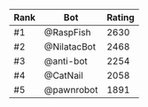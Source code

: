 Rank|Bot|Rating
---|---|---
#1|@RaspFish|2630
#2|@NilatacBot|2468
#3|@anti-bot|2254
#4|@CatNail|2058
#5|@pawnrobot|1891
